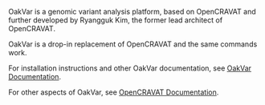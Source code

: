 OakVar is a genomic variant analysis platform, based on OpenCRAVAT and further developed by Ryangguk Kim, the former lead architect of OpenCRAVAT.

OakVar is a drop-in replacement of OpenCRAVAT and the same commands work.

For installation instructions and other OakVar documentation, see [OakVar Documentation](https://oakvar.readthedocs.io/).

For other aspects of OakVar, see [OpenCRAVAT Documentation](https://open-cravat.readthedocs.org).

